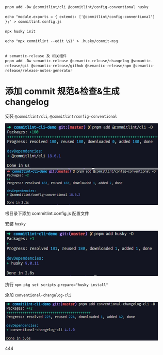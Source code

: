 ```shell
pnpm add -Dw @commitlint/cli @commitlint/config-conventional husky

echo "module.exports = { extends: ['@commitlint/config-conventional'] };" > commitlint.config.js

npx husky init

echo "npx commitlint --edit \$1" > .husky/commit-msg


# semantic-release 及 相关组件
pnpm add -Dw semantic-release @semantic-release/changelog @semantic-release/git @semantic-release/github @semantic-release/npm @semantic-release/release-notes-generator

```

# 添加 commit 规范&检查&生成 changelog

安装 `@commitlint/cli`, `@commitlint/config-conventional`

![](./assets/1.png)
![](./assets/3.png)

根目录下添加 commitlint.config.js 配置文件

安装 `husky`

![](./assets/2.png)

执行 `npm pkg set scripts.prepare="husky install"`

添加 `conventional-changelog-cli`

![](./assets/4.png)

444
